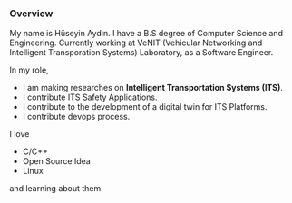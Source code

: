 ### Overview

My name is Hüseyin Aydın. I have a B.S degree of Computer Science and Engineering. 
Currently working at VeNIT (Vehicular Networking and Intelligent Transporation Systems) Laboratory, as a Software Engineer. 

In my role,
 - I am making researches on **Intelligent Transportation Systems (ITS)**.
 - I contribute ITS Safety Applications.
 - I contribute to the development of a digital twin for ITS Platforms.
 - I contribute devops process.

I love  
- C/C++  
- Open Source Idea  
- Linux  
  
and learning about them.

<!--
**hsynydn/hsynydn** is a ✨ _special_ ✨ repository because its `README.md` (this file) appears on your GitHub profile.

Here are some ideas to get you started:

- 🔭 I’m currently working on ...
- 🌱 I’m currently learning ...
- 👯 I’m looking to collaborate on ...
- 🤔 I’m looking for help with ...
- 💬 Ask me about ...
- 📫 How to reach me: ...
- 😄 Pronouns: ...
- ⚡ Fun fact: ...
-->
